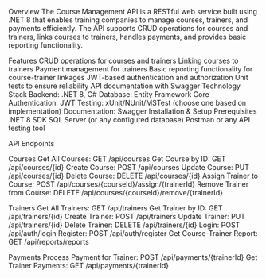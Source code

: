 Overview
The Course Management API is a RESTful web service built using .NET 8 that enables training companies to manage courses, 
trainers, and payments efficiently. The API supports CRUD operations for courses and trainers, links courses to trainers, handles payments, and provides basic reporting functionality.

Features
CRUD operations for courses and trainers
Linking courses to trainers
Payment management for trainers
Basic reporting functionality for course-trainer linkages
JWT-based authentication and authorization
Unit tests to ensure reliability
API documentation with Swagger
Technology Stack
Backend: .NET 8, C#
Database: Entity Framework Core
Authentication: JWT
Testing: xUnit/NUnit/MSTest (choose one based on implementation)
Documentation: Swagger
Installation & Setup
Prerequisites
.NET 8 SDK
SQL Server (or any configured database)
Postman or any API testing tool

API Endpoints

Courses
Get All Courses: GET /api/courses
Get Course by ID: GET /api/courses/{id}
Create Course: POST /api/courses
Update Course: PUT /api/courses/{id}
Delete Course: DELETE /api/courses/{id}
Assign Trainer to Course: POST /api/courses/{courseId}/assign/{trainerId}
Remove Trainer from Course: DELETE /api/courses/{courseId}/remove/{trainerId}

Trainers
Get All Trainers: GET /api/trainers
Get Trainer by ID: GET /api/trainers/{id}
Create Trainer: POST /api/trainers
Update Trainer: PUT /api/trainers/{id}
Delete Trainer: DELETE /api/trainers/{id}
Login: POST /api/auth/login
Register: POST /api/auth/register
Get Course-Trainer Report: GET /api/reports/reports

Payments
Process Payment for Trainer: POST /api/payments/{trainerId}
Get Trainer Payments: GET /api/payments/{trainerId}

